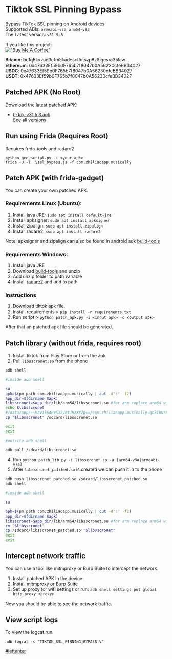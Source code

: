 # Tiktok SSL Pinning Bypass

Bypass TikTok SSL pinning on Android devices.  
Supported ABIs: `armeabi-v7a`, `arm64-v8a`  
The Latest version: `v31.5.3`

If you like this project:  
[!["Buy Me A Coffee"](https://www.buymeacoffee.com/assets/img/custom_images/orange_img.png)](https://www.buymeacoffee.com/eltimusa4q)  

**Bitcoin**: bc1q6kvvun3cfm5kadesxflntszp8z9lqesra35law  
**Ethereum**: 0x47633Ef59b0F765b7f8047b0A56230cfeBB34027  
**USDC**: 0x47633Ef59b0F765b7f8047b0A56230cfeBB34027  
**USDT**: 0x47633Ef59b0F765b7f8047b0A56230cfeBB34027  

## Patched APK (No Root)

Download the latest patched APK: 
+ [tiktok-v31.5.3.apk](https://github.com/Eltion/Tiktok-SSL-Pinning-Bypass/releases/download/v31.5.3/tiktok-v31.5.3.apk)  
[See all versions](https://github.com/Eltion/Tiktok-SSL-Pinning-Bypass/releases/)

## Run using Frida (Requires Root)

Requires frida-tools and radare2
```
python gen_script.py -i <your apk>
frida -U -l .\ssl_bypass.js -f com.zhiliaoapp.musically
```

## Patch APK (with frida-gadget)

You can create your own patched APK. 

### Requirements Linux (Ubuntu):
1. Install java JRE: `sudo apt install default-jre`
2. Install apksigner: `sudo apt install apksigner`
3. Install zipalign: `sudo apt install zipalign`  
4. Install radare2: `sudo apt install radare2`  

Note: apksigner and zipalign can also be found in android sdk [build-tools](https://dl.google.com/android/repository/build-tools_r30.0.1-linux.zip)

### Requirements Windows:
1. Install java JRE
2. Download [build-tools](https://dl.google.com/android/repository/build-tools_r30.0.1-windows.zip) and unzip
3. Add unzip folder to path variable
4. Install [radare2](https://github.com/radareorg/radare2/releases/) and add to path


### Instructions

1. Download tiktok apk file.
2. Install requirements > `pip install -r requirements.txt`
3. Run script > `python patch_apk.py -i <input apk> -o <output apk>`

After that an patched apk file should be generated.

## Patch library (without frida, requires root)

1. Install tiktok from Play Store or from the apk
2. Pull `libsscronet.so` from the phone

```bash
adb shell

#inside adb shell 

su
apk=$(pm path com.zhiliaoapp.musically | cut -d':' -f2)
app_dir=$(dirname $apk)
libsscronet=$app_dir/lib/arm64/libsscronet.so #for arm replace arm64 with arm 
echo $libsscronet
#/data/app/~~MaV1k6AHxSX2VmtJHZXXZg==/com.zhiliaoapp.musically-qb3IhNrRlxGAHW93wN_haw==/lib/arm64/libsscronet.so 
cp "$libsscronet" /sdcard/libsscronet.so

exit
exit

#outsite adb shell 

adb pull /sdcard/libsscronet.so
```

4. Run `python patch_lib.py -i libsscronet.so -a [arm64-v8a|armeabi-v7a]`
5. After `libsscronet_patched.so` is created we can push it in to the phone

```bash
adb push libsscronet_patched.so /sdcard/libsscronet_patched.so
adb shell

#inside adb shell 

su

apk=$(pm path com.zhiliaoapp.musically | cut -d':' -f2)
app_dir=$(dirname $apk)
libsscronet=$app_dir/lib/arm64/libsscronet.so #for arm replace arm64 with arm 
rm "$libsscronet"
cp /sdcard/libsscronet_patched.so "$libsscronet" 
exit
exit
```

## Intercept network traffic

You can use a tool like mitmproxy or Burp Suite to intercept the network.

1. Install patched APK in the device
2. Install [mitmproxy](https://mitmproxy.org/) or [Burp Suite](https://portswigger.net/burp)
3. Set up proxy for wifi settings or run: `adb shell settings put global http_proxy <proxy>`

Now you should be able to see the network traffic.

## View script logs
To view the logcat run:
```
adb logcat -s "TIKTOK_SSL_PINNING_BYPASS:V"
```

[#leftenter](#leftenter)
